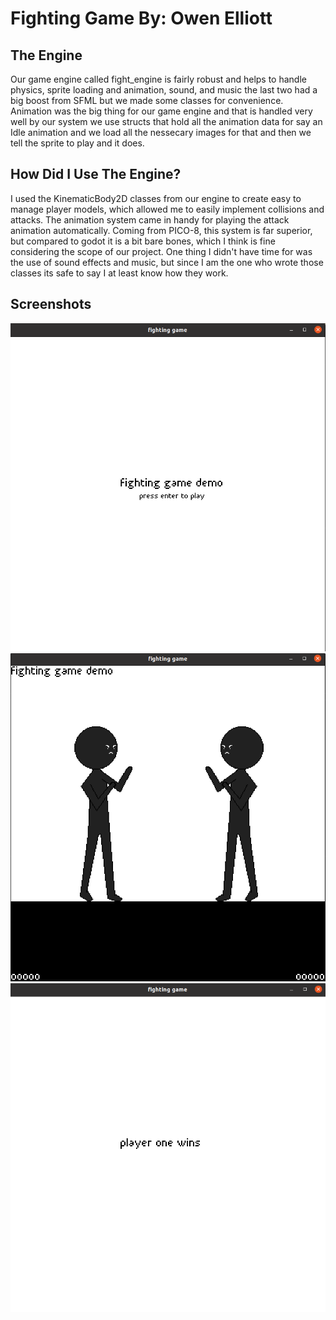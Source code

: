 # Fighting Game By: Owen Elliott

## The Engine
Our game engine called fight_engine is fairly robust and helps to handle physics, sprite loading and animation, sound, and music the last two had a big boost from SFML but we made some classes for convenience. Animation was the big thing for our game engine and that is handled very well by our system we use structs that hold all the animation data for say an Idle animation and we load all the nessecary images for that and then we tell the sprite to play and it does. 

## How Did I Use The Engine?
I used the KinematicBody2D classes from our engine to create easy to manage player models, which allowed me to easily implement collisions and attacks. The animation system came in handy for playing the attack animation automatically. Coming from PICO-8, this system is far superior, but compared to godot it is a bit bare bones, which I think is fine considering the scope of our project. One thing I didn't have time for was the use of sound effects and music, but since I am the one who wrote those classes its safe to say I at least know how they work.

## Screenshots
![Title](./title.png)
![Game](./game.png)
![End](./end.png)
